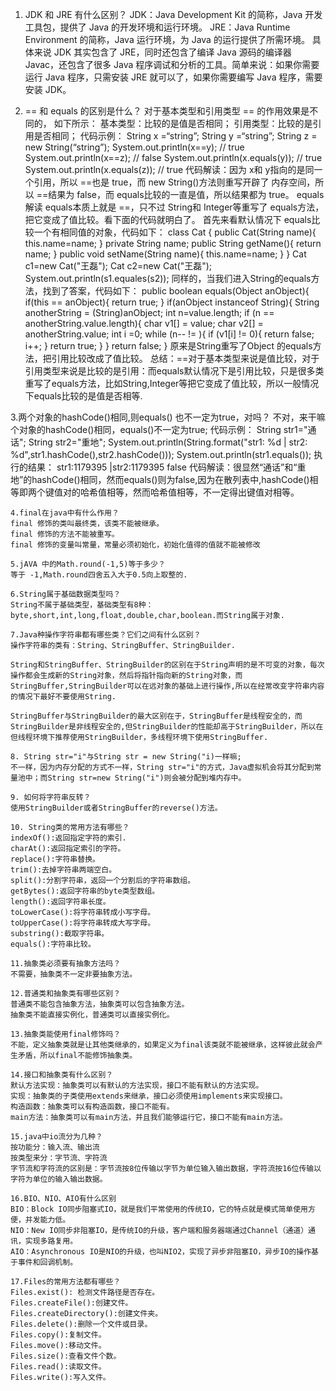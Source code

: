 1. JDK 和 JRE 有什么区别？ 
JDK：Java Development Kit 的简称，Java 开发工具包，提供了 Java 的开发环境和运行环境。 
JRE：Java Runtime Environment 的简称，Java 运行环境，为 Java 的运行提供了所需环境。 具体来说 JDK 其实包含了 JRE，同时还包含了编译 Java 源码的编译器 Javac，还包含了很多 Java 程序调试和分析的工具。简单来说：如果你需要运行 Java 程序，只需安装 JRE 就可以了，如果你需要编写 Java 程序，需要安装 JDK。 

2. == 和 equals 的区别是什么？ 
对于基本类型和引用类型 == 的作用效果是不同的，
如下所示： 
	基本类型：比较的是值是否相同； 
	引用类型：比较的是引用是否相同；
代码示例：
	String x =“string”;
	String y =“string”;
	String z = new String(“string”);
	System.out.println(x==y); // true
	System.out.println(x==z); // false
	System.out.println(x.equals(y)); // true
	System.out.println(x.equals(z)); // true
	代码解读：因为 x和  y指向的是同一个引用，所以  ==也是  true，而 new String()方法则重写开辟了
	内存空间，所以 ==结果为  false，而 equals比较的一直是值，所以结果都为  true。
	equals解读
	equals本质上就是  ==，只不过 String和  Integer等重写了  equals方法，把它变成了值比较。看下面的代码就明白了。
	首先来看默认情况下 equals比较一个有相同值的对象，代码如下：
	class Cat {
		public Cat(String name){
			this.name=name;
		}
		private String name;
		public String getName(){
			return name;
		}
		public void setName(String name){
			this.name=name;
		}
	}
	Cat c1=new Cat("王磊");
	Cat c2=new Cat("王磊");
	System.out.println(s1.equales(s2));
	同样的，当我们进入String的equals方法，找到了答案，代码如下：
	public boolean equals(Object anObject){
		if(this == anObject){
			return true;
		}
		if(anObject instanceof String){
			String anotherString = (String)anObject;
			int n=value.length;
			if (n == anotherString.value.length){
				char v1[] = value;
				char v2[] = anotherString.value;
				int i =0;
				while (n-- != ){
					if (v1[i] != 0){
						return false;
						i++;
					}
					return true;
				}
			}
		return false;
	}
	原来是String重写了Object 的equals方法，把引用比较改成了值比较。
	总结：==对于基本类型来说是值比较，对于引用类型来说是比较的是引用：而equals默认情况下是引用比较，只是很多类重写了equals方法，比如String,Integer等把它变成了值比较，所以一般情况下equals比较的是值是否相等.

3.两个对象的hashCode()相同,则equals() 也不一定为true，对吗？
	不对，来干嘛个对象的hashCode()相同，equals()不一定为true;
	代码示例：
	String str1="通话";
	String str2="重地";
	System.out.println(String.format("str1: %d | str2: %d",str1.hashCode(),str2.hashCode()));
	System.out.println(str1.equals());
	执行的结果：
	str1:1179395 |str2:1179395
	false
	代码解读：很显然“通话”和“重地”的hashCode()相同，然而equals()则为false,因为在散列表中,hashCode()相等即两个键值对的哈希值相等，然而哈希值相等，不一定得出键值对相等。

	4.final在java中有什么作用？
	final 修饰的类叫最终类，该类不能被继承。
	final 修饰的方法不能被重写。
	final 修饰的变量叫常量，常量必须初始化，初始化值得的值就不能被修改
	
	5.jAVA 中的Math.round(-1,5)等于多少？
	等于 -1,Math.round四舍五入大于0.5向上取整的.

	6.String属于基础数据类型吗？
	String不属于基础类型，基础类型有8种：byte,short,int,long,float,double,char,boolean.而String属于对象.

	7.Java种操作字符串都有哪些类？它们之间有什么区别？
	操作字符串的类有：String、StringBuffer、StringBuilder.

	String和StringBuffer、StringBuilder的区别在于String声明的是不可变的对象，每次操作都会生成新的String对象，然后将指针指向新的String对象，而StringBuffer,StringBuilder可以在远对象的基础上进行操作,所以在经常改变字符串内容的情况下最好不要使用String.

	StringBuffer与StringBuilder的最大区别在于，StringBuffer是线程安全的，而StringBuilder是非线程安全的,但StringBuilder的性能却高于StringBuilder，所以在但线程环境下推荐使用StringBuilder，多线程环境下使用StringBuffer.

	8. String str="i"与String str = new String("i)一样嘛;
	不一样，因为内存分配的方式不一样，String str="i"的方式，Java虚拟机会将其分配到常量池中；而String str=new String("i")则会被分配到堆内存中。

	9. 如何将字符串反转？
	使用StringBuilder或者StringBuffer的reverse()方法。

	10. String类的常用方法有哪些？
	indexOf():返回指定字符的索引.
	charAt():返回指定索引的字符。
	replace():字符串替换。
	trim():去掉字符串两端空白。
	split():分割字符串，返回一个分割后的字符串数组。
	getBytes():返回字符串的byte类型数组。
	length():返回字符串长度。
	toLowerCase():将字符串转成小写字母。
	toUpperCase():将字符串转成大写字母。
	substring():截取字符串。
	equals():字符串比较。

	11.抽象类必须要有抽象方法吗？
	不需要，抽象类不一定非要抽象方法。

	12.普通类和抽象类有哪些区别？
	普通类不能包含抽象方法，抽象类可以包含抽象方法。
	抽象类不能直接实例化，普通类可以直接实例化。

	13.抽象类能使用final修饰吗？
	不能，定义抽象类就是让其他类继承的，如果定义为final该类就不能被继承，这样彼此就会产生矛盾，所以final不能修饰抽象类。

	14.接口和抽象类有什么区别？
	默认方法实现：抽象类可以有默认的方法实现，接口不能有默认的方法实现。
	实现：抽象类的子类使用extends来继承，接口必须使用implements来实现接口。
	构造函数：抽象类可以有构造函数，接口不能有。
	main方法：抽象类可以有main方法，并且我们能够运行它，接口不能有main方法。

	15.java中io流分为几种？
	按功能分：输入流、输出流
	按类型来分：字节流、字符流
	字节流和字符流的区别是：字节流按8位传输以字节为单位输入输出数据，字符流按16位传输以字符为单位的输入输出数据。

	16.BIO、NIO、AIO有什么区别
	BIO：Block IO同步阻塞式IO，就是我们平常使用的传统IO，它的特点就是模式简单使用方便，并发能力低。
	NIO：New IO同步非阻塞IO，是传统IO的升级，客户端和服务器端通过Channel（通道）通讯，实现多路复用。
	AIO：Asynchronous IO是NIO的升级，也叫NIO2，实现了异步非阻塞IO，异步IO的操作基于事件和回调机制。

	17.Files的常用方法都有哪些？
	Files.exist(): 检测文件路径是否存在。
	Files.createFile():创建文件。
	Files.createDirectory():创建文件夹。
	Files.delete():删除一个文件或目录。
	Files.copy():复制文件。
	Files.move():移动文件。
	Files.size():查看文件个数。
	Files.read():读取文件。
	Files.write():写入文件。

	

